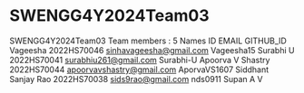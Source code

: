 # SWENGG4Y2024Team03
SWENGG4Y2024Team03
Team members : 5
Names                   ID              EMAIL                     GITHUB_ID
Vageesha            2022HS70046       sinhavageesha@gmail.com     Vageesha15
Surabhi U           2022HS70041       surabhiu261@gmail.com       Surabhi-U
Apoorva V Shastry   2022HS70044       apoorvavshastry@gmail.com   AporvaVS1607
Siddhant Sanjay Rao 2022HS70038       sids9rao@gmail.com          nds0911
Supan A V


